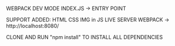 WEBPACK
    DEV MODE
    INDEX.JS -> ENTRY POINT

SUPPORT ADDED:
    HTML
    CSS
    IMG in JS
    LIVE SERVER WEBPACK  -> http://localhost:8080/

CLONE AND RUN "npm install" TO INSTALL ALL DEPENDENCIES
